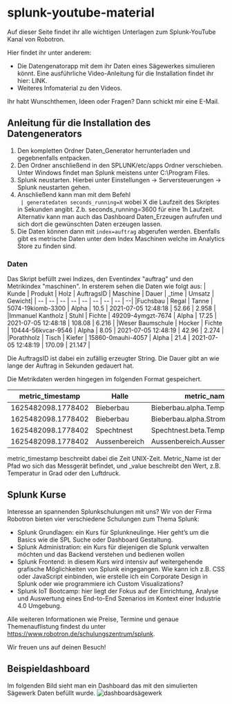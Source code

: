 # splunk-youtube-material

Auf dieser Seite findet ihr alle wichtigen Unterlagen zum Splunk-YouTube Kanal von Robotron.

Hier findet ihr unter anderem:   

- Die Datengenatorapp mit dem ihr Daten eines Sägewerkes simulieren könnt. Eine ausführliche Video-Anleitung für die Installation findet ihr hier: LINK. 
- Weiteres Infomaterial zu den Videos.

Ihr habt Wunschthemen, Ideen oder Fragen? Dann schickt mir eine E-Mail.


## Anleitung für die Installation des Datengenerators
1. Den kompletten Ordner Daten_Generator herrunterladen und gegebnenfalls entpacken.
2. Den Ordner anschließend in den SPLUNK/etc/apps Ordner verschieben. Unter Windows findet man Splunk meistens unter C:\Program Files\.
3. Splunk neustarten. Hierbei unter Einstellungen -> Serversteuerungen -> Splunk neustarten gehen.
4. Anschließend kann man mit dem Befehl   
 ``` | generatedaten seconds_running=X``` 
   wobei X die Laufzeit des Skriptes in Sekunden angibt. Z.b. seconds_running=3600 für eine 1h Laufzeit. Alternativ kann man auch das Dashboard Daten_Erzeugen aufrufen und sich dort die gewünschten Daten erzeugen lassen.
5. Die Daten können dann mit ```index=auftrag``` abgerufen werden. Ebenfalls gibt es metrische Daten unter dem Index Maschinen welche im Analytics Store zu finden sind.  

### Daten
Das Skript befüllt zwei Indizes, den Eventindex "auftrag" und den Metrikindex "maschinen". In ersterem sehen die Daten wie folgt aus:
| Kunde | Produkt | Holz | AuftragsID | Maschine | Dauer | _time | Umsatz | Gewicht|
| -- | -- | -- | -- | -- | -- | -- | -- | --|
|Fuchsbau | Regal | Tanne | 5074-19kiomb-3300 | Alpha | 10.5 | 2021-07-05 12:48:18 | 52.66 | 2.958 | 
|Immanuel Kantholz | Stuhl | Fichte | 49209-4ymgzt-7674 | Alpha | 17.25 | 2021-07-05 12:48:18 | 108.08 | 6.216 | 
|Weser Baumschule | Hocker | Fichte | 10444-56kvcar-9546 | Alpha | 8.05 | 2021-07-05 12:48:19 | 42.96 | 2.274 | 
|Porathholz | Tisch | Kiefer | 15860-0mauhi-4057 | Alpha | 21.4 | 2021-07-05 12:48:19 | 170.09 | 21.147 | 

Die AuftragsID ist dabei ein zufällig erzeugter String. Die Dauer gibt an wie lange der Auftrag in Sekunden gedauert hat.

Die Metrikdaten werden hingegen im folgenden Format gespeichert. 

metric_timestamp | Halle | metric_name | _value
| -- | -- | -- | --
|1625482098.1778402 | Bieberbau | Bieberbau.alpha.Temperatur | 39.68 | 
|1625482098.1778402 | Bieberbau | Bieberbau.alpha.Strom | 10.724 | 
|1625482098.1778402 | Spechtnest | Spechtnest.beta.Temperatur | 40.83 | 
|1625482098.1778402 | Aussenbereich | Aussenbereich.Aussentemperatur | 17.8 | 

metric_timestamp beschreibt dabei die Zeit UNIX-Zeit. Metric_Name ist der Pfad wo sich das Messgerät befindet, und _value beschreibt den Wert, z.B. Temperatur in Grad oder den Luftdruck.

## Splunk Kurse

Interesse an spannenden Splunkschulungen mit uns? Wir von der Firma Robotron bieten vier verschiedene Schulungen zum Thema Splunk:
- Splunk Grundlagen: ein Kurs für Splunkneulinge. Hier geht’s um die Basics wie die SPL Suche oder Dashboard Gestaltung.
- Splunk Administration: ein Kurs für diejenigen die Splunk verwalten möchten und das Backend verstehen und bedienen wollen
- Splunk Frontend: in diesem Kurs wird intensiv auf weitergehende grafische Möglichkeiten von Splunk eingegangen. Wie kann ich z.B. CSS oder JavaScript einbinden, wie erstelle ich ein Corporate Design in Splunk oder wie programmiere ich Custom Visualizations?
- Splunk IoT Bootcamp: hier liegt der Fokus auf der Einrichtung, Analyse und Auswertung eines End-to-End Szenarios im Kontext einer Industrie 4.0 Umgebung. 

Alle weiteren Informationen wie Preise, Termine und genaue Themenauflistung findest du unter https://www.robotron.de/schulungszentrum/splunk. 

Wir freuen uns auf deinen Besuch!


## Beispieldashboard
Im folgenden Bild sieht man ein Dashboard das mit den simulierten Sägewerk Daten befüllt wurde.
![dashboardsägewerk](https://user-images.githubusercontent.com/87022602/124736650-82679380-df17-11eb-9b2c-2f9d00095baa.PNG)
